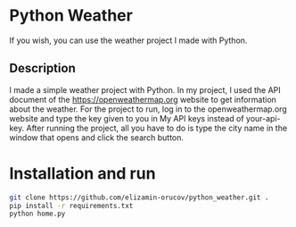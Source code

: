 # Python Weather

If you wish, you can use the weather project I made with Python.

## Description

I made a simple weather project with Python.
In my project, I used the API document of the
https://openweathermap.org website to get information
about the weather. For the project to run, log in to the
openweathermap.org website and type the key given to you in
My API keys instead of your-api-key. After running the project,
all you have to do is type the city name in the window that opens
and click the search button.

# Installation and run

```bash
git clone https://github.com/elizamin-orucov/python_weather.git .
pip install -r requirements.txt
python home.py
```